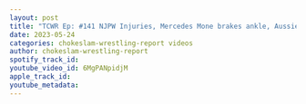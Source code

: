 ```yaml
---
layout: post
title: "TCWR Ep: #141 NJPW Injuries, Mercedes Mone brakes ankle, Aussie Open vacate their tag titles #shorts"
date: 2023-05-24
categories: chokeslam-wrestling-report videos
author: chokeslam-wrestling-report
spotify_track_id: 
youtube_video_id: 6MgPANpidjM
apple_track_id: 
youtube_metadata: 
---
```

